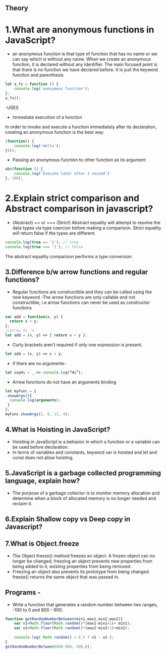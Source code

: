 ## Theory 
# 1.What are anonymous functions in JavaScript?
- an anonymous function is that type of function that has no name or we can say which is without any name. When we create an anonymous function, it is declared without any identifier.
The main focused point is that there is no function we have declared before. It is just the keyword function and parenthesis
```js
let a_fx = function () {  
    console.log('anonymous function');  
};  
a_fx();
``` 
-USES
+ Immediate execution of a function

In order to invoke and execute a function immediately after its declaration, creating an anonymous function is the best way. 
```js
(function() {  
    console.log('Hello');  
})(); 
```
+ Passing an anonymous function to other function as its argument
```js
abs(function () {  
    console.log('Execute later after 1 second')  
}, 100);  
```

# 2.Explain strict comparison and Abstract comparison in javascript?
- (Abstract) == or === (Strict)
Abstract equality will attempt to resolve the data types via type coercion before making a comparison. Strict equality will return false if the types are different. 
```js
console.log(true == '1'); // true
console.log(true === '1'); // false
```
The abstract equality comparison performs a type conversion.

## 3.Difference b/w arrow functions and regular functions?
- Regular functions are constructible and they can be called using the new keyword
-The arrow functions are only callable and not constructible, i.e arrow functions can never be used as constructor functions
```js
var add = function(x, y) {
  return x + y;
};
//arrow fx ->
let add = (x, y) => { return x + y };
```
+ Curly brackets aren’t required if only one expression is present.
```js
let add = (x, y) => x + y;
```
+ if there are no arguments-
```js
let sayHi = _ => console.log(“Hi”);
```
+ Arrow functions do not have an arguments binding
```js
let myFunc = {  
 showArgs(){ 
  console.log(arguments); 
 } 
}; 
myFunc.showArgs(1, 6, 13, 4);
```
## 4.What is Hoisting in JavaScript?
- Hoisting in JavaScript is a behavior in which a function or a variable can be used before declaration.
- In terms of variables and constants, keyword var is hoisted and let and const does not allow hoisting.


## 5.JavaScript is a garbage collected programming language, explain how?
- The purpose of a garbage collector is to monitor memory allocation and determine when a block of allocated memory is no longer needed and reclaim it.

## 6.Explain Shallow copy vs Deep copy in Javascript?
## 7.What is Object.freeze
- The Object.freeze() method freezes an object. A frozen object can no longer be changed; freezing an object prevents new properties from being added to it, existing properties from being removed.
- Freezing an object also prevents its prototype from being changed. freeze() returns the same object that was passed in.


































## Programs -
+ Write a function that generates a random number between two ranges, -100 to 0 and 800 - 900.

```js
function getRandomNumberBetween(min1,max1,min2,max2){
    var v1=Math.floor(Math.random()*(max1-min1+1)+ min1);
    var v2=Math.floor(Math.random()*(max2-min2+1)+min2);
    
    console.log( Math.random() < 0.5 ? v1 : v2 );
}
getRandomNumberBetween(800,900,-100,0);
```